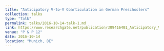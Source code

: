 ```yaml
---
title: "Anticipatory V-to-V Coarticulation in German Preschoolers"
collection: talks
type: "Talk"
permalink: talks/2016-10-14-talk-1.md
link: https://www.researchgate.net/publication/309416401_Anticipatory_V-to-V_Coarticulation_in_German_Preschoolers
venue: "P & P 12"
date: 2016-10-14
location: "Munich, DE"
---
```

